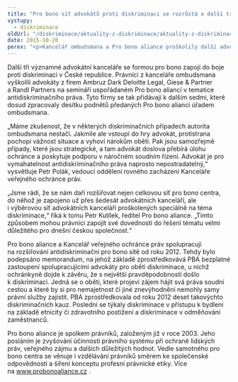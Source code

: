 ```yaml
---
title: "Pro bono síť advokátů proti diskriminaci se rozrůstá o další tři kanceláře"
vystupy:
  - diskriminace
oldUrl: "/diskriminace/aktuality-z-diskriminace/aktuality-z-diskriminace-2015/pro-bono-sit-advokatu-proti-diskriminaci-se-rozrusta-o-dalsi-tri-kancelare/"
date: 2015-10-20
perex: "<p>Kancelář ombudsmana a Pro bono aliance proškolily další advokáty</p>"
---
```


<!-- imported from the old website -->

<p class="align-blok">Další tři významné advokátní kanceláře se formou pro bono zapojí do boje proti diskriminaci v České republice. Právníci z kanceláře ombudsmana vyškolili advokáty z firem Ambruz Dark Deloitte Legal, Giese &amp; Partner a Randl Partners na semináři uspořádaném Pro bono aliancí v tematice antidiskriminačního práva. Tyto firmy se tak přidávají k dalším sedmi, které dosud zpracovaly desítku podnětů předaných Pro bono alianci úřadem ombudsmana.</p><p class="align-blok">„Máme zkušenost, že v některých diskriminačních případech autorita ombudsmana nestačí. Jakmile ale vstoupí do hry advokát, protistrana pochopí vážnost situace a vyhoví nárokům oběti. Pak jsou samozřejmě případy, které jsou strategické, a tam advokát doslova přebírá úlohu ochránce a poskytuje podporu v náročném soudním řízení. Advokát je pro vymahatelnost antidiskriminačního práva naprosto nepostradatelný,“ vysvětluje Petr Polák, vedoucí oddělení rovného zacházení Kanceláře veřejného ochránce práv.</p><p class="align-blok">„Jsme rádi, že se nám daří rozšiřovat nejen celkovou síť pro bono centra, do něhož je zapojeno už přes šedesát advokátních kanceláří, ale i výběrovou síť advokátních kanceláří proškolených speciálně na téma diskriminace,“ říká k tomu Petr Kutílek, ředitel Pro bono aliance. „Tímto způsobem mohou právníci zapojit své dovednosti do řešení tématu velmi důležitého pro dnešní českou společnost.“</p><p class="align-blok">Pro bono aliance a Kancelář veřejného ochránce práv spolupracují na rozšiřování antidiskriminační pro bono sítě od roku 2012. Tehdy bylo podepsáno memorandum, na jehož základě zprostředkovává PBA bezplatné zastoupení spolupracujícími advokáty pro oběti diskriminace, u nichž ochránkyně dojde k závěru, že s největší pravděpodobností došlo k diskriminaci. Jedná se o oběti, které projeví zájem hájit svá práva soudní cestou a které by si pro nemajetnost či jiné znevýhodnění nemohly samy právní služby zajistit. PBA zprostředkovala od roku 2012 deset takovýchto diskriminačních kauz. Poslední se týkaly diskriminace v přístupu k bydlení na základě etnicity či zdravotního postižení a diskriminace v odměňování zaměstnanců.</p><p class="align-blok">Pro bono aliance je spolkem právníků, založeným již v roce 2003. Jeho posláním je zvyšování účinnosti právního systému při ochraně lidských práv, veřejného zájmu a dalších důležitých hodnot. Vedle samotného pro bono centra se věnuje i vzdělávání právníků směrem ke společenské odpovědnosti a šíření konceptu profesní právnické etiky. Více na <a title="Otevření do nového okna" href="http://www.probonoaliance.cz/" target="_blank">www.probonoaliance.cz</a> .</p>
